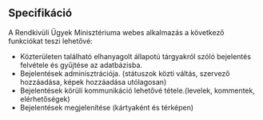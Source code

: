 ## Specifikáció

A Rendkívüli Ügyek Minisztériuma webes alkalmazás a következő funkciókat teszi lehetővé:  

* Közterületen található elhanyagolt állapotú tárgyakról szóló bejelentés felvétele és gyűjtése az adatbázisba.  
* Bejelentések adminisztrációja. (státuszok közti váltás, szervező hozzáadása, képek hozzáadása utólagosan)  
* Bejelentések körüli kommunikáció lehetővé tétele.(levelek, kommentek, elérhetőségek)  
* Bejelentések megjelenítése (kártyaként és térképen)  

